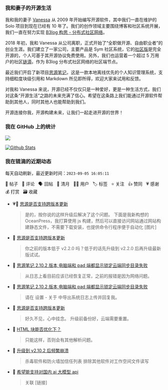 ### 我和妻子的开源生活

我和我的妻子 [Vanessa](https://github.com/Vanessa219) 从 2009 年开始编写开源软件，其中我们一直在维护的 Solo 项目到现在已经有 10 年了。我们的创作领域主要围绕博客和社区系统开展，我们一直在努力实现 [B3log 构思 - 分布式社区网络](https://ld246.com/article/1546941897596)。

2018 年初，我和 Vanessa 从公司离职，正式开始了“全职做开源、自由职业者”的创业生涯。我们建立了一家公司，主要产品是 Sym 社区系统，它的[社区版](https://github.com/88250/symphony)是完全开源的，个人可基于其开源协议免费使用。另外，我们也运营着一个超过 5 万用户的社区[链滴](https://ld246.com)，作为 B3log 分布式社区网络的社区端节点。

最近我们开启了新项目[思源笔记](https://github.com/siyuan-note/siyuan)，这是一款本地离线优先的个人知识管理系统，支持细粒度块级引用和 Markdown 所见即所得，欢迎大家来试用和反馈。

对我和 Vanessa 来说，开源已经不仅仅只是一种爱好，更是一种生活方式，我们对这条“开源生活”之路的未来充满了信心。希望在这条路上我们能通过开源软件帮助到其他人，同时其他人也能帮助到我们。

开源连接你我，开源构建未来，让我们一起走进开源的世界！

### 我在 GitHub 上的统计

<a title="Hits" target="_blank" href="https://github.com/88250/88250"><img src="https://hits.b3log.org/88250/88250.svg"></a>

[![Github Stats](https://github-readme-stats.vercel.app/api?username=88250&theme=tokyonight&show_icons=true)](https://github.com/88250)

<!--events start -->

### 我在链滴的近期动态

每天自动刷新，最近更新时间：`2023-09-05 16:05:11`

📝 帖子 &nbsp; 💬 评论 &nbsp; 🗣 回帖 &nbsp; 🌙 清月 &nbsp; 👨‍💻 用户 &nbsp; 🏷️ 标签 &nbsp; ⭐️ 关注 &nbsp; 👍 赞同 &nbsp; 💗 感谢 &nbsp; 💰 打赏 &nbsp; 🗃 收藏

* 💗💬 [思源是否支持跨版本更新](https://ld246.com/article/1693869587239/comment/1693886109878#comments)

  > 是的，按你说的这样升级后解决了这个问题。 下面是我新构想的 OceanPress，我打算使用 js 构建，然后可以直接访问网站通过网站构建静态文件，不需要下载安装，也提供命令行程序便于自动化 [图片]
* 💬 [思源是否支持跨版本更新](https://ld246.com/article/1693869587239/comment/1693882277351#comments)

  > 你之前的版本低于 v2.2.0 吗？低于的话先升级到 v2.2.0 后再升级最新版试试。
* 💬 [思源笔记 2.10.2 版本 电脑端和 pad 端都显示锁定云端同步目录失败](https://ld246.com/article/1693874746363/comment/1693876768360#comments)

  > 从日志上看目前应该已经恢复正常，之前的报错是因为网络问题。
* 💬 [思源笔记 2.10.2 版本 电脑端和 pad 端都显示锁定云端同步目录失败](https://ld246.com/article/1693874746363/comment/1693875171172#comments)

  > 请在 设置 - 关于 中导出系统日志上传并回复我。
* 💬 [思源是否支持跨版本更新](https://ld246.com/article/1693869587239/comment/1693872682413#comments)

  > 好久不见，心中挂念。 升级前备份好，云端需要重置。
* 💬 [HTML 块能否优化下？](https://ld246.com/article/1693818058307/comment/1693819123415#comments)

  > 只能这样，否则会有其他解析问题。
* 💬 [升级到 v2.10.2 后频繁崩溃](https://ld246.com/article/1693818308747/comment/1693819080323#comments)

  > 杀毒软件和防火墙加信任列表 排除其他软件对工作空间文件读写
* 💬 [希望能支持对国内 ai 大模型 api](https://ld246.com/article/1693490856997/comment/1693816192664#comments)

  > 关联 [链接]


<!--events end -->
